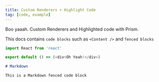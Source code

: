 ```yaml
---
title: Custom Renderers + Highlight Code
tag: [code, example]
---
```


Boo yaaah. Custom Renderers and Highlighted code with Prism.

This docs contains `code blocks` such as `<Content />` and `fenced blocks`

```js
import React from 'react'

export default () => (<div>Oh Yeah!</div>)

```

```md
# Markdown 

This is a Markdown fenced code block

```
